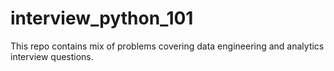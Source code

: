 # interview_python_101
This repo contains mix of problems covering data engineering and analytics interview questions.
